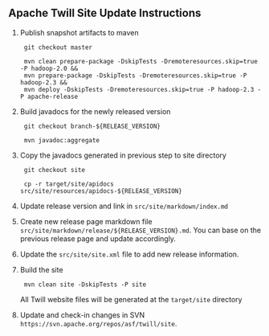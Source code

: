 <!--
 Licensed to the Apache Software Foundation (ASF) under one
 or more contributor license agreements.  See the NOTICE file
 distributed with this work for additional information
 regarding copyright ownership.  The ASF licenses this file
 to you under the Apache License, Version 2.0 (the
 "License"); you may not use this file except in compliance
 with the License.  You may obtain a copy of the License at

     http://www.apache.org/licenses/LICENSE-2.0

 Unless required by applicable law or agreed to in writing, software
 distributed under the License is distributed on an "AS IS" BASIS,
 WITHOUT WARRANTIES OR CONDITIONS OF ANY KIND, either express or implied.
 See the License for the specific language governing permissions and
 limitations under the License.
-->

Apache Twill Site Update Instructions
-------------------------------------

1. Publish snapshot artifacts to maven

        git checkout master

        mvn clean prepare-package -DskipTests -Dremoteresources.skip=true -P hadoop-2.0 &&
        mvn prepare-package -DskipTests -Dremoteresources.skip=true -P hadoop-2.3 &&
        mvn deploy -DskipTests -Dremoteresources.skip=true -P hadoop-2.3 -P apache-release
1. Build javadocs for the newly released version

        git checkout branch-${RELEASE_VERSION}

        mvn javadoc:aggregate
1. Copy the javadocs generated in previous step to site directory

        git checkout site
        
        cp -r target/site/apidocs src/site/resources/apidocs-${RELEASE_VERSION}
1. Update release version and link in `src/site/markdown/index.md`
1. Create new release page markdown file `src/site/markdown/release/${RELEASE_VERSION}.md`.
   You can base on the previous release page and update accordingly.
1. Update the `src/site/site.xml` file to add new release information.
1. Build the site

        mvn clean site -DskipTests -P site
   All Twill website files will be generated at the `target/site` directory
1. Update and check-in changes in SVN `https://svn.apache.org/repos/asf/twill/site`.
        
